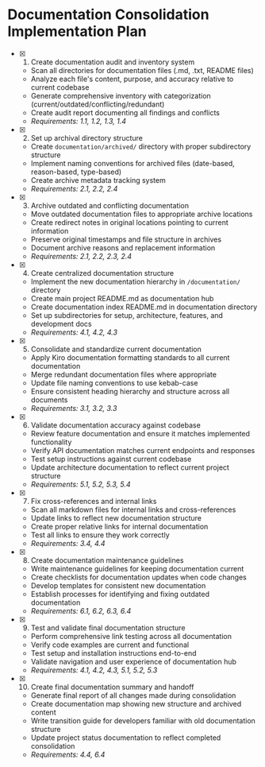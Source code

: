 # Documentation Consolidation Implementation Plan

- [x] 1. Create documentation audit and inventory system
  - Scan all directories for documentation files (.md, .txt, README files)
  - Analyze each file's content, purpose, and accuracy relative to current codebase
  - Generate comprehensive inventory with categorization (current/outdated/conflicting/redundant)
  - Create audit report documenting all findings and conflicts
  - _Requirements: 1.1, 1.2, 1.3, 1.4_

- [x] 2. Set up archival directory structure
  - Create `documentation/archived/` directory with proper subdirectory structure
  - Implement naming conventions for archived files (date-based, reason-based, type-based)
  - Create archive metadata tracking system
  - _Requirements: 2.1, 2.2, 2.4_

- [x] 3. Archive outdated and conflicting documentation
  - Move outdated documentation files to appropriate archive locations
  - Create redirect notes in original locations pointing to current information
  - Preserve original timestamps and file structure in archives
  - Document archive reasons and replacement information
  - _Requirements: 2.1, 2.2, 2.3, 2.4_

- [x] 4. Create centralized documentation structure
  - Implement the new documentation hierarchy in `/documentation/` directory
  - Create main project README.md as documentation hub
  - Create documentation index README.md in documentation directory
  - Set up subdirectories for setup, architecture, features, and development docs
  - _Requirements: 4.1, 4.2, 4.3_

- [x] 5. Consolidate and standardize current documentation
  - Apply Kiro documentation formatting standards to all current documentation
  - Merge redundant documentation files where appropriate
  - Update file naming conventions to use kebab-case
  - Ensure consistent heading hierarchy and structure across all documents
  - _Requirements: 3.1, 3.2, 3.3_

- [x] 6. Validate documentation accuracy against codebase
  - Review feature documentation and ensure it matches implemented functionality
  - Verify API documentation matches current endpoints and responses
  - Test setup instructions against current codebase
  - Update architecture documentation to reflect current project structure
  - _Requirements: 5.1, 5.2, 5.3, 5.4_

- [x] 7. Fix cross-references and internal links
  - Scan all markdown files for internal links and cross-references
  - Update links to reflect new documentation structure
  - Create proper relative links for internal documentation
  - Test all links to ensure they work correctly
  - _Requirements: 3.4, 4.4_

- [x] 8. Create documentation maintenance guidelines
  - Write maintenance guidelines for keeping documentation current
  - Create checklists for documentation updates when code changes
  - Develop templates for consistent new documentation
  - Establish processes for identifying and fixing outdated documentation
  - _Requirements: 6.1, 6.2, 6.3, 6.4_

- [x] 9. Test and validate final documentation structure
  - Perform comprehensive link testing across all documentation
  - Verify code examples are current and functional
  - Test setup and installation instructions end-to-end
  - Validate navigation and user experience of documentation hub
  - _Requirements: 4.1, 4.2, 4.3, 5.1, 5.2, 5.3_

- [x] 10. Create final documentation summary and handoff
  - Generate final report of all changes made during consolidation
  - Create documentation map showing new structure and archived content
  - Write transition guide for developers familiar with old documentation structure
  - Update project status documentation to reflect completed consolidation
  - _Requirements: 4.4, 6.4_